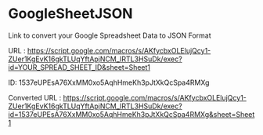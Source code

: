 # GoogleSheetJSON
Link to convert your Google Spreadsheet Data to JSON Format

URL : https://script.google.com/macros/s/AKfycbxOLElujQcy1-ZUer1KgEvK16gkTLUqYftApjNCM_IRTL3HSuDk/exec?id=YOUR_SPREAD_SHEET_ID&sheet=Sheet1

ID: 1537eUPEsA76XxMM0xo5AqhHmeKh3pJtXkQcSpa4RMXg

Converted URL : https://script.google.com/macros/s/AKfycbxOLElujQcy1-ZUer1KgEvK16gkTLUqYftApjNCM_IRTL3HSuDk/exec?id=1537eUPEsA76XxMM0xo5AqhHmeKh3pJtXkQcSpa4RMXg&sheet=Sheet1
